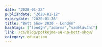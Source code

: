 ```yaml
---
date: "2020-01-22"
publishdate: "2020-01-12"
expirydate: "2020-01-26"
title: "Bett Show 2020 - Londýn"
hashtags: ["londýn","zdarma","vzdělávání"]
link: /cs/blog/potkejme-se-na-bett-show/
category: education
---
```

